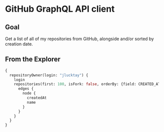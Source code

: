 # GitHub GraphQL API client

## Goal

Get a list of all of my repositories from GitHub, alongside and/or sorted by creation date.

## From the Explorer

```GraphQL
{
  repositoryOwner(login: "jlucktay") {
    login
    repositories(first: 100, isFork: false, orderBy: {field: CREATED_AT, direction: ASC}) {
      edges {
        node {
          createdAt
          name
        }
      }
    }
  }
}
```
